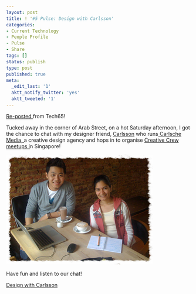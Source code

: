 ```yaml
---
layout: post
title: ! '#5 Pulse: Design with Carlsson'
categories:
- Current Technology
- People Profile
- Pulse
- Share
tags: []
status: publish
type: post
published: true
meta:
  _edit_last: '1'
  aktt_notify_twitter: 'yes'
  aktt_tweeted: '1'
---
```

<a href="http://www.tech65.org/2011/06/11/5-pulse-of-design-with-carlsson/">Re-posted </a>from Tech65!

Tucked away in the corner of Arab Street, on a hot Saturday afternoon, I got the chance to chat with my designer friend, <a href="https://twitter.com/#!/flubberzz">Carlsson</a> who runs<a href="http://www.carlschemedia.com/"> Carlsche Media, </a>a creative design agency and hops in to organise <a href="http://www.creativecrew.org.sg/">Creative Crew meetups i</a>n Singapore!

<img class="aligncenter" title="Design with Carlsson" src="/img/pulse5.jpg" alt="" width="400" height="300" />

Have fun and listen to our chat!

<a href="/files/pulse/Pulse-Ep5-110611.mp3">Design with Carlsson</a>
